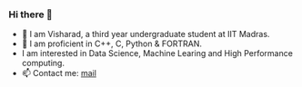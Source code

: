 ### Hi there 👋

- 🌱 I am Visharad, a third year undergraduate student at IIT Madras.
- 👯 I am proficient in C++, C, Python & FORTRAN.
- I am interested in Data Science, Machine Learing and High Performance computing.
- 📫 Contact me: [mail](visharadborsutkar777@gmail.com)
